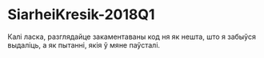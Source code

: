 # SiarheiKresik-2018Q1

Калі ласка, разглядайце закаментаваны код ня як нешта, што я забыўся выдаліць, а як пытанні, якія ў мяне паўсталі.